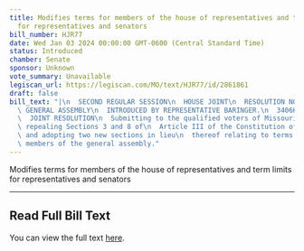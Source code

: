 ```yaml
---
title: Modifies terms for members of the house of representatives and term limits
  for representatives and senators
bill_number: HJR77
date: Wed Jan 03 2024 00:00:00 GMT-0600 (Central Standard Time)
status: Introduced
chamber: Senate
sponsor: Unknown
vote_summary: Unavailable
legiscan_url: https://legiscan.com/MO/text/HJR77/id/2861861
draft: false
bill_text: "|\n  SECOND REGULAR SESSION\n  HOUSE JOINT\n  RESOLUTION NO. 77\n  102ND\
  \ GENERAL ASSEMBLY\n  INTRODUCED BY REPRESENTATIVE BARINGER.\n  3406H.01I DANARADEMANMILLER,ChiefClerk\n\
  \  JOINT RESOLUTION\n  Submitting to the qualified voters of Missouri an amendment\
  \ repealing Sections 3 and 8 of\n  Article III of the Constitution of Missouri,\
  \ and adopting two new sections in lieu\n  thereof relating to terms of office for\
  \ members of the general assembly."
---
```

Modifies terms for members of the house of representatives and term limits for representatives and senators

---

## Read Full Bill Text

You can view the full text [here](https://legiscan.com/MO/text/HJR77/id/2861861).
